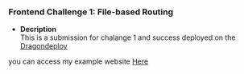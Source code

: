 ### Frontend Challenge 1: File-based Routing

- **Decription**  
This is a submission for chalange 1 and success deployed on the [Dragondeploy](https://dragondeploy.xyz/)

you can access my example website [Here](https://arweave.net/U0hIkrdf_v5SHj-oaYVE0UReng4DnZnQ5gbKzrEQLRM/)